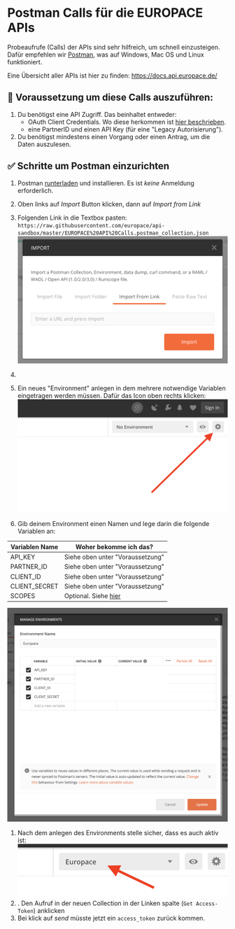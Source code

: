 # Postman Calls für die EUROPACE APIs

Probeaufrufe (Calls) der APIs sind sehr hilfreich, um schnell einzusteigen. Dafür empfehlen wir [Postman](https://www.getpostman.com/), was auf Windows, Mac OS und Linux funktioniert.

Eine Übersicht aller APIs ist hier zu finden: https://docs.api.europace.de/

## 📣 Voraussetzung um diese Calls auszuführen:

1. Du benötigst eine API Zugriff. Das beinhaltet entweder:
   * OAuth Client Credentials. Wo diese herkommen ist [hier beschrieben](https://europace2.zendesk.com/hc/de/articles/360012514780).
   * eine PartnerID und einen API Key (für eine "Legacy Autorisierung").
2. Du benötigst mindestens einen Vorgang oder einen Antrag, um die Daten auszulesen.


## ✅ Schritte um Postman einzurichten

1. Postman [runterladen]((https://www.getpostman.com/)) und installieren. Es ist *keine* Anmeldung erforderlich.
1. Oben links auf _Import_ Button klicken, dann auf _Import from Link_

4. Folgenden Link in die Textbox pasten: `https://raw.githubusercontent.com/europace/api-sandbox/master/EUROPACE%20API%20Calls.postman_collection.json`
![](screen1.png)

5.
1. Ein neues "Environment" anlegen in dem mehrere notwendige Variablen eingetragen werden müssen. Dafür das Icon oben rechts klicken:
![](screen3.png)
1. Gib deinem Environment einen Namen und lege darin die folgende Variablen an:

| Variablen Name | Woher bekomme ich das? |
| -------------- | ---------------------- |
| API_KEY        | Siehe oben unter "Voraussetzung" |
| PARTNER_ID     | Siehe oben unter "Voraussetzung" |
| CLIENT_ID      | Siehe oben unter "Voraussetzung" |
| CLIENT_SECRET  | Siehe oben unter "Voraussetzung" |
| SCOPES         | Optional. Siehe [hier](https://github.com/europace/authorization-api/blob/master/docs/scopes.md) |


![](screen4.png)
1. Nach dem anlegen des Environments stelle sicher, dass es auch aktiv ist:
![](screen5.png)
1. . Den Aufruf in der neuen Collection in der Linken spalte (`Get Access-Token`) anklicken
1. Bei klick auf _send_ müsste jetzt ein `access_token` zurück kommen.
